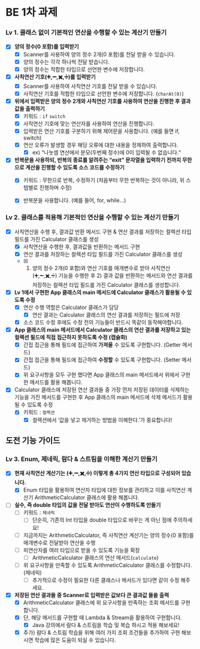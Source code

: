 # BE 1차 과제

### Lv 1. 클래스 없이 기본적인 연산을 수행할 수 있는 계산기 만들기

- [x]  **양의 정수(0 포함)를 입력받기**
    - [x]  Scanner를 사용하여 양의 정수 2개(0 포함)를 전달 받을 수 있습니다.
    - [x]  양의 정수는 각각 하나씩 전달 받습니다.
    - [x]  양의 정수는 적합한 타입으로 선언한 변수에 저장합니다.

- [x]  **사칙연산 기호(➕,➖,✖️,➗)를 입력받기**
    - [x]  Scanner를 사용하여 사칙연산 기호를 전달 받을 수 있습니다.
    - [x]  사칙연산 기호를 적합한 타입으로 선언한 변수에 저장합니다. (`charAt(0)`)    
    
- [x]  **위에서 입력받은 양의 정수 2개와 사칙연산 기호를 사용하여 연산을 진행한 후 결과값을 출력하기**
    - [x]  키워드 : `if` `switch`
    - [x]  사칙연산 기호에 맞는 연산자를 사용하여 연산을 진행합니다.
    - [x]  입력받은 연산 기호를 구분하기 위해 제어문을 사용합니다. (예를 들면 if, switch)
    - [x]  연산 오류가 발생할 경우 해당 오류에 대한 내용을 정제하여 출력합니다.
        - [x]  ex) “나눗셈 연산에서 분모(두번째 정수)에 0이 입력될 수 없습니다.“
        
- [x]  **반복문을 사용하되, 반복의 종료를 알려주는 “exit” 문자열을 입력하기 전까지 무한으로 계산을 진행할 수 있도록 소스 코드를 수정하기**
    - [x]  키워드 : 무한으로 반복, 수정하기 (처음부터 무한 반복하는 것이 아니라, 위 스텝별로 진행하며 수정)
    - [x]  반복문을 사용합니다. (예를 들어, for, while…)


### Lv 2. 클래스를 적용해 기본적인 연산을 수행할 수 있는 계산기 만들기

- [x]  사칙연산을 수행 후, 결과값 반환 메서드 구현 & 연산 결과를 저장하는 컬렉션 타입 필드를 가진 Calculator 클래스를 생성
    - [x]  사칙연산을 수행한 후, 결과값을 반환하는 메서드 구현
    - [x]  연산 결과를 저장하는 컬렉션 타입 필드를 가진 Calculator 클래스를 생성
    - [x]  1) 양의 정수 2개(0 포함)와 연산 기호를 매개변수로 받아 사칙연산(➕,➖,✖️,➗) 기능을 수행한 후 2) 결과 값을 반환하는 메서드와 연산 결과를 저장하는 컬렉션 타입 필드를 가진 Calculator 클래스를 생성합니다.      
    
- [x]  **Lv 1에서 구현한 App 클래스의 main 메서드에 Calculator 클래스가 활용될 수 있도록 수정**
    - [x]  연산 수행 역할은 Calculator 클래스가 담당
        - [x]  연산 결과는 Calculator 클래스의 연산 결과를 저장하는 필드에 저장
    - [x]  소스 코드 수정 후에도 수정 전의 기능들이 반드시 똑같이 동작해야합니다.   
    
- [x]  **App 클래스의 main 메서드에서 Calculator 클래스의 연산 결과를 저장하고 있는 컬렉션 필드에 직접 접근하지 못하도록 수정 (캡슐화)**
    - [x]  간접 접근을 통해 필드에 접근하여 **가져올** 수 있도록 구현합니다. (Getter 메서드)
    - [x]  간접 접근을 통해 필드에 접근하여 **수정할** 수 있도록 구현합니다. (Setter 메서드)
    - [x]  위 요구사항을 모두 구현 했다면 App 클래스의 main 메서드에서 위에서 구현한 메서드를 활용 해봅니다.

- [x]  Calculator 클래스에 저장된 연산 결과들 중 가장 먼저 저장된 데이터를 삭제하는 기능을 가진 메서드를 구현한 후 App 클래스의 main 메서드에 삭제 메서드가 활용될 수 있도록 수정
    - [x]  키워드 : `컬렉션`
        - [x]  컬렉션에서 ‘값을 넣고 제거하는 방법을 이해한다.’가 중요합니다!

## 도전 기능 가이드

### Lv 3. Enum, 제네릭, 람다 & 스트림을 이해한 계산기 만들기

- [x]  **현재 사칙연산 계산기는 (➕,➖,✖️,➗) 이렇게 총 4가지 연산 타입으로 구성되어 있습니다.**
    - [x]  Enum 타입을 활용하여 연산자 타입에 대한 정보를 관리하고 이를 사칙연산 계산기 ArithmeticCalculator 클래스에 활용 해봅니다.    

- [ ]  **실수, 즉 double 타입의 값을 전달 받아도 연산이 수행하도록 만들기**
    - [ ]  키워드 : `제네릭`
        - [ ]  단순히, 기존의 Int 타입을 double 타입으로 바꾸는 게 아닌 점에 주의하세요!
    - [ ]  지금까지는 ArithmeticCalculator, 즉 사칙연산 계산기는 양의 정수(0 포함)를 매개변수로 전달받아 연산을 수행
    - [ ]  피연산자를 여러 타입으로 받을 수 있도록 기능을 확장
        - [ ]  ArithmeticCalculator 클래스의 연산 메서드(`calculate`)
    - [ ]  위 요구사항을 만족할 수 있도록 ArithmeticCalculator 클래스를 수정합니다. (제네릭)
        - [ ]  추가적으로 수정이 필요한 다른 클래스나 메서드가 있다면 같이 수정 해주세요.
    
- [x]  **저장된 연산 결과들 중 Scanner로 입력받은 값보다 큰 결과값 들을 출력**
    - [x]  ArithmeticCalculator 클래스에 위 요구사항을 만족하는 조회 메서드를 구현합니다.
    - [x]  단, 해당 메서드를 구현할 때 Lambda & Stream을 활용하여 구현합니다.
        - [x]  Java 강의에서 람다 & 스트림을 학습 및 복습 하시고 적용 해보세요!
    - [x]  추가) 람다 & 스트림 학습을 위해 여러 가지 조회 조건들을 추가하여 구현 해보시면 학습에 많은 도움이 되실 수 있습니다.
